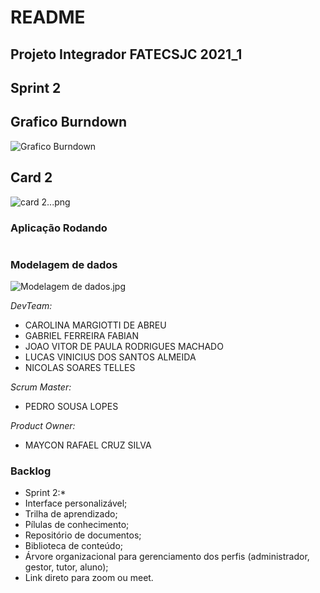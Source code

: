 # README
## Projeto Integrador FATECSJC 2021_1 ##
## Sprint 2

## Grafico Burndown
![Grafico Burndown](https://github.com/gabriel-fabian/learning_management_system/blob/Sprint-2/Grafico%20Burndown.png)
## Card 2
![card 2...png](https://github.com/gabriel-fabian/learning_management_system/blob/Sprint-2/card%202...png)
### Aplicação Rodando
![]()
### Modelagem de dados
![Modelagem de dados.jpg](https://github.com/gabriel-fabian/learning_management_system/blob/Sprint-2/Modelagem%20de%20dados.jpg)


*DevTeam:*

- CAROLINA MARGIOTTI DE ABREU 
- GABRIEL FERREIRA FABIAN
- JOAO VITOR DE PAULA RODRIGUES MACHADO
- LUCAS VINICIUS DOS SANTOS ALMEIDA
- NICOLAS SOARES TELLES


*Scrum Master:*
- PEDRO SOUSA LOPES


*Product Owner:*
- MAYCON RAFAEL CRUZ SILVA
  
### Backlog 

- Sprint 2:*
- Interface personalizável;
- Trilha de aprendizado;
- Pílulas de conhecimento;
- Repositório de documentos;
- Biblioteca de conteúdo;
- Árvore organizacional para gerenciamento dos perfis (administrador, gestor, tutor, aluno);
- Link direto para zoom ou meet.


